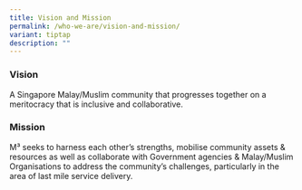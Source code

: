 ```yaml
---
title: Vision and Mission
permalink: /who-we-are/vision-and-mission/
variant: tiptap
description: ""
---
```

<h3><strong>Vision</strong></h3><p>A Singapore Malay/Muslim community that progresses together on a meritocracy that is inclusive and collaborative.</p><p></p><h3><strong>Mission</strong></h3><p>M³ seeks to harness each other’s strengths, mobilise community assets &amp; resources as well as collaborate with Government agencies &amp; Malay/Muslim Organisations to address the community’s challenges, particularly in the area of last mile service delivery.</p><p><a href="https://staging-mci-m3.netlify.app/who-we-are/about-m3/" class="is-half is-left" rel="noopener noreferrer nofollow" target="_blank"><br></a></p>